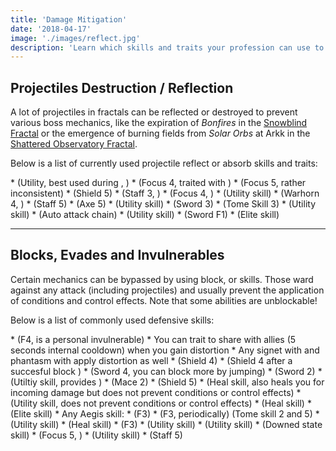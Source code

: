 ```yaml
---
title: 'Damage Mitigation'
date: '2018-04-17'
image: './images/reflect.jpg'
description: 'Learn which skills and traits your profession can use to avoid damaging mechanics.'
---
```


## Projectiles Destruction / Reflection

A lot of projectiles in fractals can be reflected or destroyed to prevent various boss mechanics, like the expiration of _Bonfires_ in the [Snowblind Fractal](https://discretize.eu/fractals/snowblind) or the emergence of burning fields from _Solar Orbs_ at Arkk in the [Shattered Observatory Fractal](https://discretize.eu/fractals/shattered-observatory).

Below is a list of currently used projectile reflect or absorb skills and traits:

<Grid>
<GridItem sm="4">
<Card theme="mesmer" title="Mesmer">
* <Skill id="10302"/> <Specialization text="false" name="mesmer"/>   
(Utility, best used during <Skill id="29830" text="false"/>, <Specialization text="false" name="chronomancer" />)
* <Skill id="10186"/> <Specialization text="false" name="mesmer"/>  
(Focus 4, traited with <Trait id="751" text="false"/>)
* <Skill id="10282"/> <Specialization text="false" name="mesmer"/>   
(Focus 5, rather inconsistent)
* <Skill id="30643"/> <Specialization text="false" name="chronomancer"/>  
(Shield 5) 
</Card>
</GridItem>

<GridItem sm="4">
<Card theme="elementalist" title="Elementalist">
* <Skill id="5685"/> <Specialization text="false" name="elementalist"/>  
(Staff 3, <Skill id="5495" text="false"/>)
* <Skill id="5530"/> <Specialization text="false" name="elementalist"/>  
(Focus 4, <Skill id="5494" text="false"/>)
* <Skill id="30432"/> <Specialization text="false" name="tempest"/>  
(Utility skill)
* <Skill id="29453"/> <Specialization text="false" name="tempest"/>  
(Warhorn 4, <Skill id="5495" text="false"/>)
</Card>
</GridItem>

<GridItem sm="4">
<Card theme="ranger" title="Ranger">
* <Skill id="31496"/> <Specialization text="false" name="druid"/>  
(Staff 5)
* <Skill id="12639"/> <Specialization text="false" name="ranger"/>  
(Axe 5)
</Card>
</GridItem>

<GridItem sm="4">
<Card theme="guardian" title="Guardian">
* <Skill id="9251"/> <Specialization text="false" name="guardian"/>  
(Utility skill)
* <Skill id="9107"/> <Specialization text="false" name="guardian"/>  
(Sword 3)
* <Skill id="42259"/> <Specialization text="false" name="firebrand"/>  
(Tome Skill 3) 
</Card>
</GridItem>

<GridItem sm="4">
<Card theme="thief" title="Thief">
* <Skill id="14184"/> <Specialization text="false" name="thief"/>  
(Utility skill)
* <Skill id="30434"/> <Specialization text="false" name="daredevil"/>  
(Auto attack chain)
</Card>
</GridItem>

<GridItem sm="4">
<Card theme="warrior" title="Warrior">
* <Skill id="30074"/> <Specialization text="false" name="berserker"/>  
(Utility skill)
* <Skill id="30682"/> <Specialization text="false" name="berserker"/>  
(Sword F1)
* <Skill id="45333"/> <Specialization text="false" name="spellbreaker"/>  
(Elite skill)
</Card>
</GridItem>

</Grid>

---

## Blocks, Evades and Invulnerables

Certain mechanics can be bypassed by using block, <Effect name="invulnerability"/> or <Boon name="aegis"/> skills. Those ward against any attack (including projectiles) and usually prevent the application of conditions and control effects. Note that some abilities are unblockable!

Below is a list of commonly used defensive skills:

<Grid>

<GridItem sm="4">
<Card theme="mesmer" title="Mesmer">
* <Skill id="10192"/> <Specialization text="false" name="mesmer"/>  
   (F4, is a personal invulnerable)
    * You can trait <Trait id="1852"/> to share <Boon name="aegis" text="false"/> with allies (5 seconds internal cooldown) when you gain distortion
    * Any signet with <Trait id="713"/> and phantasm with <Trait id="1866"/> apply distortion as well
* <Skill id="30769"/> <Specialization text="false" name="chronomancer"/>  
(Shield 4)
* <Skill id="29649"/> <Specialization text="false" name="chronomancer"/>  
(Shield 4 after a succesful block )
* <Skill id="10280"/> <Specialization text="false" name="mesmer"/>  
(Sword 4, you can block more by jumping)
* <Skill id="10334"/> <Specialization text="false" name="mesmer"/>   
(Sword 2)
* <Skill id="29526"/> <Specialization text="false" name="chronomancer"/>  
(Utiltiy skill, provides <Boon name="aegis" text="false"/>)
</Card>
</GridItem>

<GridItem sm="4">
<Card theme="warrior" title="Warrior">
* <Skill id="14507"/> <Specialization text="false" name="warrior"/>  
(Mace 2)
* <Skill id="14362"/> <Specialization text="false" name="warrior"/>   
(Shield 5)
* <Skill id="21815"/> <Specialization text="false" name="warrior"/>  
(Heal skill, also heals you for incoming damage but does not prevent conditions or control effects)
* <Skill id="14392"/> <Specialization text="false" name="warrior"/>  
(Utility skill, does not prevent conditions or control effects)
</Card>
</GridItem>

<GridItem sm="4">
<Card theme="guardian" title="Guardian">
* <Skill id="9102"/> <Specialization text="false" name="guardian"/>  
(Heal skill)
* <Skill id="9154"/> <Specialization text="false" name="guardian"/>  
(Elite skill)
* Any Aegis skill:
    * <Skill id="9118"/> <Specialization text="false" name="guardian"/>  
    (F3)
    * <Skill id="42259"/> <Specialization text="false" name="firebrand"/>  
    (F3, periodically)  
    (Tome skill 2 and 5)
    * <Skill id="9084"/> <Specialization text="false" name="guardian"/>  
    (Utility skill)
    * <Skill id="41475"/> <Specialization text="false" name="firebrand"/>  
    (Heal skill)
    * <Skill id="30029"/> <Specialization text="false" name="dragonhunter"/>  
(F3)
</Card>
</GridItem>

<GridItem sm="4">
<Card theme="elementalist" title="Elementalist">
* <Skill id="5641"/> <Specialization text="false" name="elementalist"/>  
(Utility skill)
* <Skill id="5554"/> <Specialization text="false" name="elementalist"/>  
(Utility skill)
* <Skill id="5564"/> <Specialization text="false" name="elementalist"/>  
(Downed state skill)
* <Skill id="5521"/> <Specialization text="false" name="elementalist"/>  
(Focus 5, <Skill id="5495" text="false"/>)
</Card>
</GridItem>

<GridItem sm="4">
<Card theme="thief" title="Thief">
* <Skill id="30661"/> <Specialization text="false" name="daredevil"/>  
(Utility skill)
* <Skill id="30597"/> <Specialization text="false" name="daredevil"/>  
(Staff 5)
</Card>
</GridItem>

</Grid>
